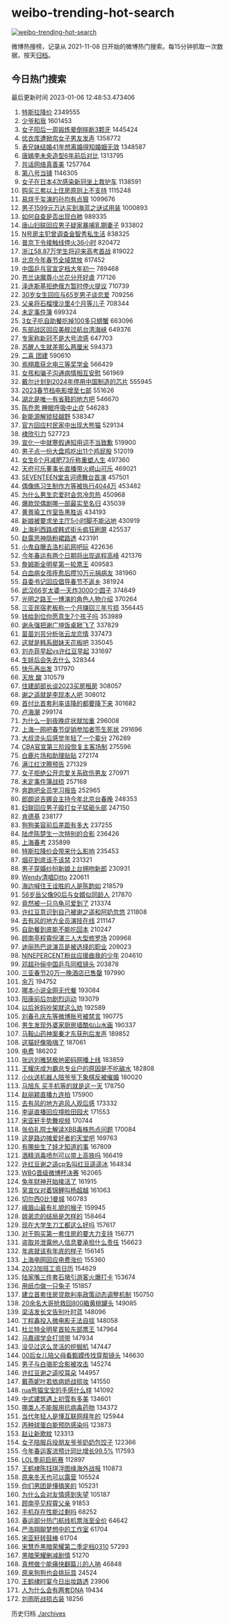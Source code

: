 # weibo-trending-hot-search

[![weibo-trending-hot-search](https://github.com/ameizi/weibo-trending-hot-search/actions/workflows/ci.yml/badge.svg)](https://github.com/ameizi/weibo-trending-hot-search/actions/workflows/ci.yml)

微博热搜榜，记录从 2021-11-08 日开始的微博热门搜索。每15分钟抓取一次数据，按天[归档](./archives)。

## 今日热门搜索

<!-- BEGIN --> 
最后更新时间 2023-01-06 12:48:53.473406 
1. [特斯拉降价](https://s.weibo.com/weibo?q=%23%E7%89%B9%E6%96%AF%E6%8B%89%E9%99%8D%E4%BB%B7%23&t=31&band_rank=1&Refer=top) 2349555
1. [少爷和我](https://s.weibo.com/weibo?q=%23%E5%B0%91%E7%88%B7%E5%92%8C%E6%88%91%23&t=31&band_rank=1&Refer=top) 1601453
1. [女子阳后一周锻炼晕倒摔断3颗牙](https://s.weibo.com/weibo?q=%23%E5%A5%B3%E5%AD%90%E9%98%B3%E5%90%8E%E4%B8%80%E5%91%A8%E9%94%BB%E7%82%BC%E6%99%95%E5%80%92%E6%91%94%E6%96%AD3%E9%A2%97%E7%89%99%23&t=31&band_rank=38&Refer=top) 1445424
1. [优衣库遭掀帘女子男友发声](https://s.weibo.com/weibo?q=%23%E4%BC%98%E8%A1%A3%E5%BA%93%E9%81%AD%E6%8E%80%E5%B8%98%E5%A5%B3%E5%AD%90%E7%94%B7%E5%8F%8B%E5%8F%91%E5%A3%B0%23&t=31&band_rank=5&Refer=top) 1358772
1. [表兄妹结婚41年想离婚得知婚姻无效](https://s.weibo.com/weibo?q=%23%E8%A1%A8%E5%85%84%E5%A6%B9%E7%BB%93%E5%A9%9A41%E5%B9%B4%E6%83%B3%E7%A6%BB%E5%A9%9A%E5%BE%97%E7%9F%A5%E5%A9%9A%E5%A7%BB%E6%97%A0%E6%95%88%23&t=31&band_rank=48&Refer=top) 1348587
1. [唐嫣李未央造型6年前后对比](https://s.weibo.com/weibo?q=%23%E5%94%90%E5%AB%A3%E6%9D%8E%E6%9C%AA%E5%A4%AE%E9%80%A0%E5%9E%8B6%E5%B9%B4%E5%89%8D%E5%90%8E%E5%AF%B9%E6%AF%94%23&t=31&band_rank=21&Refer=top) 1313795
1. [共话网络真善美](https://s.weibo.com/weibo?q=%23%E5%85%B1%E8%AF%9D%E7%BD%91%E7%BB%9C%E7%9C%9F%E5%96%84%E7%BE%8E%23&t=31&band_rank=3&Refer=top) 1257764
1. [第八号当铺](https://s.weibo.com/weibo?q=%E7%AC%AC%E5%85%AB%E5%8F%B7%E5%BD%93%E9%93%BA&t=31&band_rank=2&Refer=top) 1146305
1. [女子在日本4次感染新冠坐上救护车](https://s.weibo.com/weibo?q=%23%E5%A5%B3%E5%AD%90%E5%9C%A8%E6%97%A5%E6%9C%AC4%E6%AC%A1%E6%84%9F%E6%9F%93%E6%96%B0%E5%86%A0%E5%9D%90%E4%B8%8A%E6%95%91%E6%8A%A4%E8%BD%A6%23&t=31&band_rank=4&Refer=top) 1138591
1. [购买三套以上住房原则上不支持](https://s.weibo.com/weibo?q=%23%E8%B4%AD%E4%B9%B0%E4%B8%89%E5%A5%97%E4%BB%A5%E4%B8%8A%E4%BD%8F%E6%88%BF%E5%8E%9F%E5%88%99%E4%B8%8A%E4%B8%8D%E6%94%AF%E6%8C%81%23&t=31&band_rank=13&Refer=top) 1115248
1. [易烊千玺演的孙均有点狠](https://s.weibo.com/weibo?q=%23%E6%98%93%E7%83%8A%E5%8D%83%E7%8E%BA%E6%BC%94%E7%9A%84%E5%AD%99%E5%9D%87%E6%9C%89%E7%82%B9%E7%8B%A0%23&t=31&band_rank=2&Refer=top) 1099676
1. [男子1599元万达买到海蓝之谜试用装](https://s.weibo.com/weibo?q=%23%E7%94%B7%E5%AD%901599%E5%85%83%E4%B8%87%E8%BE%BE%E4%B9%B0%E5%88%B0%E6%B5%B7%E8%93%9D%E4%B9%8B%E8%B0%9C%E8%AF%95%E7%94%A8%E8%A3%85%23&t=31&band_rank=15&Refer=top) 1000893
1. [如何自查是否出现白肺](https://s.weibo.com/weibo?q=%23%E5%A6%82%E4%BD%95%E8%87%AA%E6%9F%A5%E6%98%AF%E5%90%A6%E5%87%BA%E7%8E%B0%E7%99%BD%E8%82%BA%23&t=31&band_rank=48&Refer=top) 989335
1. [唐山妇联回应男子疑家暴哺乳期妻子](https://s.weibo.com/weibo?q=%23%E5%94%90%E5%B1%B1%E5%A6%87%E8%81%94%E5%9B%9E%E5%BA%94%E7%94%B7%E5%AD%90%E7%96%91%E5%AE%B6%E6%9A%B4%E5%93%BA%E4%B9%B3%E6%9C%9F%E5%A6%BB%E5%AD%90%23&t=31&band_rank=30&Refer=top) 933802
1. [N号房主犯曾调查金智秀私生活](https://s.weibo.com/weibo?q=%23N%E5%8F%B7%E6%88%BF%E4%B8%BB%E7%8A%AF%E6%9B%BE%E8%B0%83%E6%9F%A5%E9%87%91%E6%99%BA%E7%A7%80%E7%A7%81%E7%94%9F%E6%B4%BB%23&t=31&band_rank=12&Refer=top) 838325
1. [普京下令接触线停火36小时](https://s.weibo.com/weibo?q=%23%E6%99%AE%E4%BA%AC%E4%B8%8B%E4%BB%A4%E6%8E%A5%E8%A7%A6%E7%BA%BF%E5%81%9C%E7%81%AB36%E5%B0%8F%E6%97%B6%23&t=31&band_rank=4&Refer=top) 820472
1. [浙江58.87万学生将迎来高考首战](https://s.weibo.com/weibo?q=%23%E6%B5%99%E6%B1%9F58.87%E4%B8%87%E5%AD%A6%E7%94%9F%E5%B0%86%E8%BF%8E%E6%9D%A5%E9%AB%98%E8%80%83%E9%A6%96%E6%88%98%23&t=31&band_rank=50&Refer=top) 819022
1. [北京今年春节全域禁放](https://s.weibo.com/weibo?q=%23%E5%8C%97%E4%BA%AC%E4%BB%8A%E5%B9%B4%E6%98%A5%E8%8A%82%E5%85%A8%E5%9F%9F%E7%A6%81%E6%94%BE%23&t=31&band_rank=16&Refer=top) 817452
1. [中国乒乓官宣定档大年初一](https://s.weibo.com/weibo?q=%23%E4%B8%AD%E5%9B%BD%E4%B9%92%E4%B9%93%E5%AE%98%E5%AE%A3%E5%AE%9A%E6%A1%A3%E5%A4%A7%E5%B9%B4%E5%88%9D%E4%B8%80%23&t=31&band_rank=2&Refer=top) 789468
1. [苍兰诀魔尊小兰花分开好虐](https://s.weibo.com/weibo?q=%23%E8%8B%8D%E5%85%B0%E8%AF%80%E9%AD%94%E5%B0%8A%E5%B0%8F%E5%85%B0%E8%8A%B1%E5%88%86%E5%BC%80%E5%A5%BD%E8%99%90%23&t=31&band_rank=8&Refer=top) 717126
1. [泽连斯基拒绝俄方暂时停火提议](https://s.weibo.com/weibo?q=%23%E6%B3%BD%E8%BF%9E%E6%96%AF%E5%9F%BA%E6%8B%92%E7%BB%9D%E4%BF%84%E6%96%B9%E6%9A%82%E6%97%B6%E5%81%9C%E7%81%AB%E6%8F%90%E8%AE%AE%23&t=31&band_rank=31&Refer=top) 710739
1. [30岁女生回应与65岁男子谈恋爱](https://s.weibo.com/weibo?q=%2330%E5%B2%81%E5%A5%B3%E7%94%9F%E5%9B%9E%E5%BA%94%E4%B8%8E65%E5%B2%81%E7%94%B7%E5%AD%90%E8%B0%88%E6%81%8B%E7%88%B1%23&t=31&band_rank=6&Refer=top) 709256
1. [父亲将石榴埋沙里4个月等儿子](https://s.weibo.com/weibo?q=%23%E7%88%B6%E4%BA%B2%E5%B0%86%E7%9F%B3%E6%A6%B4%E5%9F%8B%E6%B2%99%E9%87%8C4%E4%B8%AA%E6%9C%88%E7%AD%89%E5%84%BF%E5%AD%90%23&t=31&band_rank=12&Refer=top) 708344
1. [未定事件簿](https://s.weibo.com/weibo?q=%23%E6%9C%AA%E5%AE%9A%E4%BA%8B%E4%BB%B6%E7%B0%BF%23&t=31&band_rank=28&Refer=top) 699324
1. [3女子吃自助餐吃掉100多只螃蟹](https://s.weibo.com/weibo?q=%233%E5%A5%B3%E5%AD%90%E5%90%83%E8%87%AA%E5%8A%A9%E9%A4%90%E5%90%83%E6%8E%89100%E5%A4%9A%E5%8F%AA%E8%9E%83%E8%9F%B9%23&t=31&band_rank=7&Refer=top) 663096
1. [东部战区回应美舰过航台湾海峡](https://s.weibo.com/weibo?q=%23%E4%B8%9C%E9%83%A8%E6%88%98%E5%8C%BA%E5%9B%9E%E5%BA%94%E7%BE%8E%E8%88%B0%E8%BF%87%E8%88%AA%E5%8F%B0%E6%B9%BE%E6%B5%B7%E5%B3%A1%23&t=31&band_rank=13&Refer=top) 649376
1. [专家称新冠不是大号流感](https://s.weibo.com/weibo?q=%23%E4%B8%93%E5%AE%B6%E7%A7%B0%E6%96%B0%E5%86%A0%E4%B8%8D%E6%98%AF%E5%A4%A7%E5%8F%B7%E6%B5%81%E6%84%9F%23&t=31&band_rank=6&Refer=top) 647703
1. [苏醒人生就差那么两厘米](https://s.weibo.com/weibo?q=%23%E8%8B%8F%E9%86%92%E4%BA%BA%E7%94%9F%E5%B0%B1%E5%B7%AE%E9%82%A3%E4%B9%88%E4%B8%A4%E5%8E%98%E7%B1%B3%23&t=31&band_rank=26&Refer=top) 594373
1. [二喜 团建](https://s.weibo.com/weibo?q=%E4%BA%8C%E5%96%9C%20%E5%9B%A2%E5%BB%BA&t=31&band_rank=20&Refer=top) 590610
1. [焉栩嘉获北电三等奖学金](https://s.weibo.com/weibo?q=%23%E7%84%89%E6%A0%A9%E5%98%89%E8%8E%B7%E5%8C%97%E7%94%B5%E4%B8%89%E7%AD%89%E5%A5%96%E5%AD%A6%E9%87%91%23&t=31&band_rank=11&Refer=top) 566429
1. [女孩和骗子沟通病情相互安慰](https://s.weibo.com/weibo?q=%23%E5%A5%B3%E5%AD%A9%E5%92%8C%E9%AA%97%E5%AD%90%E6%B2%9F%E9%80%9A%E7%97%85%E6%83%85%E7%9B%B8%E4%BA%92%E5%AE%89%E6%85%B0%23&t=31&band_rank=7&Refer=top) 561969
1. [戴尔计划到2024年停用中国制造的芯片](https://s.weibo.com/weibo?q=%23%E6%88%B4%E5%B0%94%E8%AE%A1%E5%88%92%E5%88%B02024%E5%B9%B4%E5%81%9C%E7%94%A8%E4%B8%AD%E5%9B%BD%E5%88%B6%E9%80%A0%E7%9A%84%E8%8A%AF%E7%89%87%23&t=31&band_rank=34&Refer=top) 555945
1. [2023春节档电影增至七部](https://s.weibo.com/weibo?q=%232023%E6%98%A5%E8%8A%82%E6%A1%A3%E7%94%B5%E5%BD%B1%E5%A2%9E%E8%87%B3%E4%B8%83%E9%83%A8%23&t=31&band_rank=21&Refer=top) 551626
1. [湖北是唯一有省鞋的地方吧](https://s.weibo.com/weibo?q=%23%E6%B9%96%E5%8C%97%E6%98%AF%E5%94%AF%E4%B8%80%E6%9C%89%E7%9C%81%E9%9E%8B%E7%9A%84%E5%9C%B0%E6%96%B9%E5%90%A7%23&t=31&band_rank=9&Refer=top) 546670
1. [陈乔恩 睡眠呼吸中止症](https://s.weibo.com/weibo?q=%E9%99%88%E4%B9%94%E6%81%A9%20%E7%9D%A1%E7%9C%A0%E5%91%BC%E5%90%B8%E4%B8%AD%E6%AD%A2%E7%97%87&t=31&band_rank=12&Refer=top) 546283
1. [新能源解锁轻越野](https://s.weibo.com/weibo?q=%23%E6%96%B0%E8%83%BD%E6%BA%90%E8%A7%A3%E9%94%81%E8%BD%BB%E8%B6%8A%E9%87%8E%23&t=31&band_rank=15&Refer=top) 538347
1. [官方回应村民家中出现大熊猫](https://s.weibo.com/weibo?q=%23%E5%AE%98%E6%96%B9%E5%9B%9E%E5%BA%94%E6%9D%91%E6%B0%91%E5%AE%B6%E4%B8%AD%E5%87%BA%E7%8E%B0%E5%A4%A7%E7%86%8A%E7%8C%AB%23&t=31&band_rank=28&Refer=top) 529134
1. [棣欣引力](https://s.weibo.com/weibo?q=%E6%A3%A3%E6%AC%A3%E5%BC%95%E5%8A%9B&t=31&band_rank=11&Refer=top) 527723
1. [宣化一中就寒假通知用词不当致歉](https://s.weibo.com/weibo?q=%23%E5%AE%A3%E5%8C%96%E4%B8%80%E4%B8%AD%E5%B0%B1%E5%AF%92%E5%81%87%E9%80%9A%E7%9F%A5%E7%94%A8%E8%AF%8D%E4%B8%8D%E5%BD%93%E8%87%B4%E6%AD%89%23&t=31&band_rank=47&Refer=top) 519900
1. [男子点一份大盘鸡吃出11个鸡屁股](https://s.weibo.com/weibo?q=%23%E7%94%B7%E5%AD%90%E7%82%B9%E4%B8%80%E4%BB%BD%E5%A4%A7%E7%9B%98%E9%B8%A1%E5%90%83%E5%87%BA11%E4%B8%AA%E9%B8%A1%E5%B1%81%E8%82%A1%23&t=31&band_rank=50&Refer=top) 512019
1. [女生6个月减肥73斤称重塑人生](https://s.weibo.com/weibo?q=%23%E5%A5%B3%E7%94%9F6%E4%B8%AA%E6%9C%88%E5%87%8F%E8%82%A573%E6%96%A4%E7%A7%B0%E9%87%8D%E5%A1%91%E4%BA%BA%E7%94%9F%23&t=31&band_rank=26&Refer=top) 497360
1. [天府可乐董事长直播带火崂山可乐](https://s.weibo.com/weibo?q=%23%E5%A4%A9%E5%BA%9C%E5%8F%AF%E4%B9%90%E8%91%A3%E4%BA%8B%E9%95%BF%E7%9B%B4%E6%92%AD%E5%B8%A6%E7%81%AB%E5%B4%82%E5%B1%B1%E5%8F%AF%E4%B9%90%23&t=31&band_rank=46&Refer=top) 469021
1. [SEVENTEEN堂吉诃德舞台首演](https://s.weibo.com/weibo?q=%23SEVENTEEN%E5%A0%82%E5%90%89%E8%AF%83%E5%BE%B7%E8%88%9E%E5%8F%B0%E9%A6%96%E6%BC%94%23&t=31&band_rank=15&Refer=top) 457501
1. [偶像练习生制作方等被执行4044万](https://s.weibo.com/weibo?q=%23%E5%81%B6%E5%83%8F%E7%BB%83%E4%B9%A0%E7%94%9F%E5%88%B6%E4%BD%9C%E6%96%B9%E7%AD%89%E8%A2%AB%E6%89%A7%E8%A1%8C4044%E4%B8%87%23&t=31&band_rank=8&Refer=top) 453482
1. [为什么男生恋爱时会忽冷忽热](https://s.weibo.com/weibo?q=%23%E4%B8%BA%E4%BB%80%E4%B9%88%E7%94%B7%E7%94%9F%E6%81%8B%E7%88%B1%E6%97%B6%E4%BC%9A%E5%BF%BD%E5%86%B7%E5%BF%BD%E7%83%AD%23&t=31&band_rank=9&Refer=top) 450968
1. [爆款现偶剧哪一部最实至名归](https://s.weibo.com/weibo?q=%23%E7%88%86%E6%AC%BE%E7%8E%B0%E5%81%B6%E5%89%A7%E5%93%AA%E4%B8%80%E9%83%A8%E6%9C%80%E5%AE%9E%E8%87%B3%E5%90%8D%E5%BD%92%23&t=31&band_rank=21&Refer=top) 435039
1. [黄景瑜工作室告黑胜诉](https://s.weibo.com/weibo?q=%23%E9%BB%84%E6%99%AF%E7%91%9C%E5%B7%A5%E4%BD%9C%E5%AE%A4%E5%91%8A%E9%BB%91%E8%83%9C%E8%AF%89%23&t=31&band_rank=10&Refer=top) 434193
1. [新娘被要求坐主厅5小时脚不能沾地](https://s.weibo.com/weibo?q=%23%E6%96%B0%E5%A8%98%E8%A2%AB%E8%A6%81%E6%B1%82%E5%9D%90%E4%B8%BB%E5%8E%855%E5%B0%8F%E6%97%B6%E8%84%9A%E4%B8%8D%E8%83%BD%E6%B2%BE%E5%9C%B0%23&t=31&band_rank=13&Refer=top) 430919
1. [上海利西路成韩式街头疯狂刷屏](https://s.weibo.com/weibo?q=%23%E4%B8%8A%E6%B5%B7%E5%88%A9%E8%A5%BF%E8%B7%AF%E6%88%90%E9%9F%A9%E5%BC%8F%E8%A1%97%E5%A4%B4%E7%96%AF%E7%8B%82%E5%88%B7%E5%B1%8F%23&t=31&band_rank=16&Refer=top) 425537
1. [赵露思神隐粉裙路透](https://s.weibo.com/weibo?q=%23%E8%B5%B5%E9%9C%B2%E6%80%9D%E7%A5%9E%E9%9A%90%E7%B2%89%E8%A3%99%E8%B7%AF%E9%80%8F%23&t=31&band_rank=15&Refer=top) 423191
1. [小鬼自曝去洛杉矶网吧玩](https://s.weibo.com/weibo?q=%E5%B0%8F%E9%AC%BC%E8%87%AA%E6%9B%9D%E5%8E%BB%E6%B4%9B%E6%9D%89%E7%9F%B6%E7%BD%91%E5%90%A7%E7%8E%A9&t=31&band_rank=41&Refer=top) 422636
1. [今年春运有两个日期将出现返程高峰](https://s.weibo.com/weibo?q=%23%E4%BB%8A%E5%B9%B4%E6%98%A5%E8%BF%90%E6%9C%89%E4%B8%A4%E4%B8%AA%E6%97%A5%E6%9C%9F%E5%B0%86%E5%87%BA%E7%8E%B0%E8%BF%94%E7%A8%8B%E9%AB%98%E5%B3%B0%23&t=31&band_rank=47&Refer=top) 421376
1. [詹姆斯全明星第一轮票王](https://s.weibo.com/weibo?q=%23%E8%A9%B9%E5%A7%86%E6%96%AF%E5%85%A8%E6%98%8E%E6%98%9F%E7%AC%AC%E4%B8%80%E8%BD%AE%E7%A5%A8%E7%8E%8B%23&t=31&band_rank=16&Refer=top) 409583
1. [白血病女孩痊愈后攒10万元捐病友](https://s.weibo.com/weibo?q=%23%E7%99%BD%E8%A1%80%E7%97%85%E5%A5%B3%E5%AD%A9%E7%97%8A%E6%84%88%E5%90%8E%E6%94%9210%E4%B8%87%E5%85%83%E6%8D%90%E7%97%85%E5%8F%8B%23&t=31&band_rank=45&Refer=top) 381960
1. [县委书记回应倡导春节不返乡](https://s.weibo.com/weibo?q=%23%E5%8E%BF%E5%A7%94%E4%B9%A6%E8%AE%B0%E5%9B%9E%E5%BA%94%E5%80%A1%E5%AF%BC%E6%98%A5%E8%8A%82%E4%B8%8D%E8%BF%94%E4%B9%A1%23&t=31&band_rank=19&Refer=top) 381924
1. [武汉66岁太婆一天炸3000个圆子](https://s.weibo.com/weibo?q=%23%E6%AD%A6%E6%B1%8966%E5%B2%81%E5%A4%AA%E5%A9%86%E4%B8%80%E5%A4%A9%E7%82%B83000%E4%B8%AA%E5%9C%86%E5%AD%90%23&t=31&band_rank=37&Refer=top) 374649
1. [光明之路王一博演的角色人物介绍](https://s.weibo.com/weibo?q=%23%E5%85%89%E6%98%8E%E4%B9%8B%E8%B7%AF%E7%8E%8B%E4%B8%80%E5%8D%9A%E6%BC%94%E7%9A%84%E8%A7%92%E8%89%B2%E4%BA%BA%E7%89%A9%E4%BB%8B%E7%BB%8D%23&t=31&band_rank=16&Refer=top) 370264
1. [三亚民宿老板称一个月赚回三年亏损](https://s.weibo.com/weibo?q=%23%E4%B8%89%E4%BA%9A%E6%B0%91%E5%AE%BF%E8%80%81%E6%9D%BF%E7%A7%B0%E4%B8%80%E4%B8%AA%E6%9C%88%E8%B5%9A%E5%9B%9E%E4%B8%89%E5%B9%B4%E4%BA%8F%E6%8D%9F%23&t=31&band_rank=10&Refer=top) 356445
1. [钱给到位你愿意生7个孩子吗](https://s.weibo.com/weibo?q=%23%E9%92%B1%E7%BB%99%E5%88%B0%E4%BD%8D%E4%BD%A0%E6%84%BF%E6%84%8F%E7%94%9F7%E4%B8%AA%E5%AD%A9%E5%AD%90%E5%90%97%23&t=31&band_rank=11&Refer=top) 353989
1. [谢永强把谢广坤饭桌掀飞了](https://s.weibo.com/weibo?q=%23%E8%B0%A2%E6%B0%B8%E5%BC%BA%E6%8A%8A%E8%B0%A2%E5%B9%BF%E5%9D%A4%E9%A5%AD%E6%A1%8C%E6%8E%80%E9%A3%9E%E4%BA%86%23&t=31&band_rank=24&Refer=top) 337829
1. [苗苗刘芸分析张云龙恋情](https://s.weibo.com/weibo?q=%23%E8%8B%97%E8%8B%97%E5%88%98%E8%8A%B8%E5%88%86%E6%9E%90%E5%BC%A0%E4%BA%91%E9%BE%99%E6%81%8B%E6%83%85%23&t=31&band_rank=12&Refer=top) 337473
1. [这就是韩系甜妹天花板吧](https://s.weibo.com/weibo?q=%23%E8%BF%99%E5%B0%B1%E6%98%AF%E9%9F%A9%E7%B3%BB%E7%94%9C%E5%A6%B9%E5%A4%A9%E8%8A%B1%E6%9D%BF%E5%90%A7%23&t=31&band_rank=23&Refer=top) 335045
1. [刘亦菲早起vs许红豆早起](https://s.weibo.com/weibo?q=%23%E5%88%98%E4%BA%A6%E8%8F%B2%E6%97%A9%E8%B5%B7vs%E8%AE%B8%E7%BA%A2%E8%B1%86%E6%97%A9%E8%B5%B7%23&t=31&band_rank=23&Refer=top) 331697
1. [生娃后会失去什么](https://s.weibo.com/weibo?q=%23%E7%94%9F%E5%A8%83%E5%90%8E%E4%BC%9A%E5%A4%B1%E5%8E%BB%E4%BB%80%E4%B9%88%23&t=31&band_rank=39&Refer=top) 328344
1. [快乐再出发](https://s.weibo.com/weibo?q=%E5%BF%AB%E4%B9%90%E5%86%8D%E5%87%BA%E5%8F%91&t=31&band_rank=14&Refer=top) 317970
1. [天放 酸](https://s.weibo.com/weibo?q=%E5%A4%A9%E6%94%BE%20%E9%85%B8&t=31&band_rank=15&Refer=top) 310579
1. [住建部部长谈2023买房租房](https://s.weibo.com/weibo?q=%23%E4%BD%8F%E5%BB%BA%E9%83%A8%E9%83%A8%E9%95%BF%E8%B0%882023%E4%B9%B0%E6%88%BF%E7%A7%9F%E6%88%BF%23&t=31&band_rank=16&Refer=top) 308057
1. [谢之遥就是李现本人吧](https://s.weibo.com/weibo?q=%23%E8%B0%A2%E4%B9%8B%E9%81%A5%E5%B0%B1%E6%98%AF%E6%9D%8E%E7%8E%B0%E6%9C%AC%E4%BA%BA%E5%90%A7%23&t=31&band_rank=23&Refer=top) 308012
1. [首付比首套利率该降的都要降下来](https://s.weibo.com/weibo?q=%23%E9%A6%96%E4%BB%98%E6%AF%94%E9%A6%96%E5%A5%97%E5%88%A9%E7%8E%87%E8%AF%A5%E9%99%8D%E7%9A%84%E9%83%BD%E8%A6%81%E9%99%8D%E4%B8%8B%E6%9D%A5%23&t=31&band_rank=50&Refer=top) 301682
1. [卢海潮](https://s.weibo.com/weibo?q=%E5%8D%A2%E6%B5%B7%E6%BD%AE&t=31&band_rank=32&Refer=top) 299174
1. [为什么一到夜晚症状就加重](https://s.weibo.com/weibo?q=%23%E4%B8%BA%E4%BB%80%E4%B9%88%E4%B8%80%E5%88%B0%E5%A4%9C%E6%99%9A%E7%97%87%E7%8A%B6%E5%B0%B1%E5%8A%A0%E9%87%8D%23&t=31&band_rank=47&Refer=top) 296008
1. [上海一网吧春节促销参加者签生死状](https://s.weibo.com/weibo?q=%23%E4%B8%8A%E6%B5%B7%E4%B8%80%E7%BD%91%E5%90%A7%E6%98%A5%E8%8A%82%E4%BF%83%E9%94%80%E5%8F%82%E5%8A%A0%E8%80%85%E7%AD%BE%E7%94%9F%E6%AD%BB%E7%8A%B6%23&t=31&band_rank=31&Refer=top) 291696
1. [大叔烫头后感觉年轻了一个辈分](https://s.weibo.com/weibo?q=%23%E5%A4%A7%E5%8F%94%E7%83%AB%E5%A4%B4%E5%90%8E%E6%84%9F%E8%A7%89%E5%B9%B4%E8%BD%BB%E4%BA%86%E4%B8%80%E4%B8%AA%E8%BE%88%E5%88%86%23&t=31&band_rank=44&Refer=top) 276289
1. [CBA官宣第三阶段恢复主客场制](https://s.weibo.com/weibo?q=%23CBA%E5%AE%98%E5%AE%A3%E7%AC%AC%E4%B8%89%E9%98%B6%E6%AE%B5%E6%81%A2%E5%A4%8D%E4%B8%BB%E5%AE%A2%E5%9C%BA%E5%88%B6%23&t=31&band_rank=19&Refer=top) 275596
1. [白鹿片场和助理贴贴](https://s.weibo.com/weibo?q=%23%E7%99%BD%E9%B9%BF%E7%89%87%E5%9C%BA%E5%92%8C%E5%8A%A9%E7%90%86%E8%B4%B4%E8%B4%B4%23&t=31&band_rank=12&Refer=top) 272174
1. [满江红沈腾预告](https://s.weibo.com/weibo?q=%23%E6%BB%A1%E6%B1%9F%E7%BA%A2%E6%B2%88%E8%85%BE%E9%A2%84%E5%91%8A%23&t=31&band_rank=25&Refer=top) 271329
1. [女子拒绝公开恋爱关系砍伤男友](https://s.weibo.com/weibo?q=%23%E5%A5%B3%E5%AD%90%E6%8B%92%E7%BB%9D%E5%85%AC%E5%BC%80%E6%81%8B%E7%88%B1%E5%85%B3%E7%B3%BB%E7%A0%8D%E4%BC%A4%E7%94%B7%E5%8F%8B%23&t=31&band_rank=17&Refer=top) 270971
1. [未定事件簿战损](https://s.weibo.com/weibo?q=%23%E6%9C%AA%E5%AE%9A%E4%BA%8B%E4%BB%B6%E7%B0%BF%E6%88%98%E6%8D%9F%23&t=31&band_rank=40&Refer=top) 257168
1. [奔跑吧全员学习报告](https://s.weibo.com/weibo?q=%23%E5%A5%94%E8%B7%91%E5%90%A7%E5%85%A8%E5%91%98%E5%AD%A6%E4%B9%A0%E6%8A%A5%E5%91%8A%23&t=31&band_rank=31&Refer=top) 252965
1. [郎朗说吉娜会主持今年北京台春晚](https://s.weibo.com/weibo?q=%23%E9%83%8E%E6%9C%97%E8%AF%B4%E5%90%89%E5%A8%9C%E4%BC%9A%E4%B8%BB%E6%8C%81%E4%BB%8A%E5%B9%B4%E5%8C%97%E4%BA%AC%E5%8F%B0%E6%98%A5%E6%99%9A%23&t=31&band_rank=22&Refer=top) 248353
1. [妇联回应男子殴打女子猛砸头部](https://s.weibo.com/weibo?q=%23%E5%A6%87%E8%81%94%E5%9B%9E%E5%BA%94%E7%94%B7%E5%AD%90%E6%AE%B4%E6%89%93%E5%A5%B3%E5%AD%90%E7%8C%9B%E7%A0%B8%E5%A4%B4%E9%83%A8%23&t=31&band_rank=49&Refer=top) 247150
1. [肯德基](https://s.weibo.com/weibo?q=%E8%82%AF%E5%BE%B7%E5%9F%BA&t=31&band_rank=18&Refer=top) 238177
1. [狗狗美容前后差距有多大](https://s.weibo.com/weibo?q=%23%E7%8B%97%E7%8B%97%E7%BE%8E%E5%AE%B9%E5%89%8D%E5%90%8E%E5%B7%AE%E8%B7%9D%E6%9C%89%E5%A4%9A%E5%A4%A7%23&t=31&band_rank=48&Refer=top) 237255
1. [陆虎陈楚生一次特别的合影](https://s.weibo.com/weibo?q=%23%E9%99%86%E8%99%8E%E9%99%88%E6%A5%9A%E7%94%9F%E4%B8%80%E6%AC%A1%E7%89%B9%E5%88%AB%E7%9A%84%E5%90%88%E5%BD%B1%23&t=31&band_rank=23&Refer=top) 236426
1. [上海春考](https://s.weibo.com/weibo?q=%E4%B8%8A%E6%B5%B7%E6%98%A5%E8%80%83&t=31&band_rank=37&Refer=top) 235899
1. [特斯拉降价会带来什么影响](https://s.weibo.com/weibo?q=%23%E7%89%B9%E6%96%AF%E6%8B%89%E9%99%8D%E4%BB%B7%E4%BC%9A%E5%B8%A6%E6%9D%A5%E4%BB%80%E4%B9%88%E5%BD%B1%E5%93%8D%23&t=31&band_rank=40&Refer=top) 235453
1. [烟花到底该不该禁](https://s.weibo.com/weibo?q=%23%E7%83%9F%E8%8A%B1%E5%88%B0%E5%BA%95%E8%AF%A5%E4%B8%8D%E8%AF%A5%E7%A6%81%23&t=31&band_rank=42&Refer=top) 231321
1. [男子穿婚纱扮新娘上台拥吻新郎](https://s.weibo.com/weibo?q=%23%E7%94%B7%E5%AD%90%E7%A9%BF%E5%A9%9A%E7%BA%B1%E6%89%AE%E6%96%B0%E5%A8%98%E4%B8%8A%E5%8F%B0%E6%8B%A5%E5%90%BB%E6%96%B0%E9%83%8E%23&t=31&band_rank=49&Refer=top) 230931
1. [Wendy清唱Ditto](https://s.weibo.com/weibo?q=%23Wendy%E6%B8%85%E5%94%B1Ditto%23&t=31&band_rank=32&Refer=top) 220611
1. [海边喊住王诠胜的人是陈韵如](https://s.weibo.com/weibo?q=%23%E6%B5%B7%E8%BE%B9%E5%96%8A%E4%BD%8F%E7%8E%8B%E8%AF%A0%E8%83%9C%E7%9A%84%E4%BA%BA%E6%98%AF%E9%99%88%E9%9F%B5%E5%A6%82%23&t=31&band_rank=34&Refer=top) 218579
1. [56岁岳父像90后与女婿似同龄人](https://s.weibo.com/weibo?q=%2356%E5%B2%81%E5%B2%B3%E7%88%B6%E5%83%8F90%E5%90%8E%E4%B8%8E%E5%A5%B3%E5%A9%BF%E4%BC%BC%E5%90%8C%E9%BE%84%E4%BA%BA%23&t=31&band_rank=20&Refer=top) 217870
1. [竟然被一只乌龟可爱到了](https://s.weibo.com/weibo?q=%23%E7%AB%9F%E7%84%B6%E8%A2%AB%E4%B8%80%E5%8F%AA%E4%B9%8C%E9%BE%9F%E5%8F%AF%E7%88%B1%E5%88%B0%E4%BA%86%23&t=31&band_rank=24&Refer=top) 213374
1. [许红豆意识到自己被谢之遥和阿奶忽悠](https://s.weibo.com/weibo?q=%23%E8%AE%B8%E7%BA%A2%E8%B1%86%E6%84%8F%E8%AF%86%E5%88%B0%E8%87%AA%E5%B7%B1%E8%A2%AB%E8%B0%A2%E4%B9%8B%E9%81%A5%E5%92%8C%E9%98%BF%E5%A5%B6%E5%BF%BD%E6%82%A0%23&t=31&band_rank=36&Refer=top) 211808
1. [去有风的地方全员演技在线](https://s.weibo.com/weibo?q=%23%E5%8E%BB%E6%9C%89%E9%A3%8E%E7%9A%84%E5%9C%B0%E6%96%B9%E5%85%A8%E5%91%98%E6%BC%94%E6%8A%80%E5%9C%A8%E7%BA%BF%23&t=31&band_rank=21&Refer=top) 211147
1. [自助餐到底能不能吃回本](https://s.weibo.com/weibo?q=%23%E8%87%AA%E5%8A%A9%E9%A4%90%E5%88%B0%E5%BA%95%E8%83%BD%E4%B8%8D%E8%83%BD%E5%90%83%E5%9B%9E%E6%9C%AC%23&t=31&band_rank=20&Refer=top) 210247
1. [顾南亭程霄倪湛三人大型修罗场](https://s.weibo.com/weibo?q=%23%E9%A1%BE%E5%8D%97%E4%BA%AD%E7%A8%8B%E9%9C%84%E5%80%AA%E6%B9%9B%E4%B8%89%E4%BA%BA%E5%A4%A7%E5%9E%8B%E4%BF%AE%E7%BD%97%E5%9C%BA%23&t=31&band_rank=32&Refer=top) 209968
1. [迪丽热巴说演员是被选择的职业](https://s.weibo.com/weibo?q=%23%E8%BF%AA%E4%B8%BD%E7%83%AD%E5%B7%B4%E8%AF%B4%E6%BC%94%E5%91%98%E6%98%AF%E8%A2%AB%E9%80%89%E6%8B%A9%E7%9A%84%E8%81%8C%E4%B8%9A%23&t=31&band_rank=22&Refer=top) 209023
1. [NINEPERCENT粉丝应援曲我的少年](https://s.weibo.com/weibo?q=%23NINEPERCENT%E7%B2%89%E4%B8%9D%E5%BA%94%E6%8F%B4%E6%9B%B2%E6%88%91%E7%9A%84%E5%B0%91%E5%B9%B4%23&t=31&band_rank=23&Refer=top) 204610
1. [邓超孙俪中国乒乓同框镜头](https://s.weibo.com/weibo?q=%23%E9%82%93%E8%B6%85%E5%AD%99%E4%BF%AA%E4%B8%AD%E5%9B%BD%E4%B9%92%E4%B9%93%E5%90%8C%E6%A1%86%E9%95%9C%E5%A4%B4%23&t=31&band_rank=43&Refer=top) 203878
1. [三亚春节20万一晚酒店已售罄](https://s.weibo.com/weibo?q=%23%E4%B8%89%E4%BA%9A%E6%98%A5%E8%8A%8220%E4%B8%87%E4%B8%80%E6%99%9A%E9%85%92%E5%BA%97%E5%B7%B2%E5%94%AE%E7%BD%84%23&t=31&band_rank=25&Refer=top) 197990
1. [余万](https://s.weibo.com/weibo?q=%E4%BD%99%E4%B8%87&t=31&band_rank=26&Refer=top) 194752
1. [哪本小说全网无代餐](https://s.weibo.com/weibo?q=%23%E5%93%AA%E6%9C%AC%E5%B0%8F%E8%AF%B4%E5%85%A8%E7%BD%91%E6%97%A0%E4%BB%A3%E9%A4%90%23&t=31&band_rank=27&Refer=top) 193084
1. [阳康前后勿剧烈运动](https://s.weibo.com/weibo?q=%23%E9%98%B3%E5%BA%B7%E5%89%8D%E5%90%8E%E5%8B%BF%E5%89%A7%E7%83%88%E8%BF%90%E5%8A%A8%23&t=31&band_rank=39&Refer=top) 193079
1. [以后爸妈吵架就这么劝](https://s.weibo.com/weibo?q=%23%E4%BB%A5%E5%90%8E%E7%88%B8%E5%A6%88%E5%90%B5%E6%9E%B6%E5%B0%B1%E8%BF%99%E4%B9%88%E5%8A%9D%23&t=31&band_rank=28&Refer=top) 192589
1. [刘春孔庆东等微博账号被禁言](https://s.weibo.com/weibo?q=%23%E5%88%98%E6%98%A5%E5%AD%94%E5%BA%86%E4%B8%9C%E7%AD%89%E5%BE%AE%E5%8D%9A%E8%B4%A6%E5%8F%B7%E8%A2%AB%E7%A6%81%E8%A8%80%23&t=31&band_rank=28&Refer=top) 190775
1. [男生发现外婆家厨房墙酷似山水画](https://s.weibo.com/weibo?q=%23%E7%94%B7%E7%94%9F%E5%8F%91%E7%8E%B0%E5%A4%96%E5%A9%86%E5%AE%B6%E5%8E%A8%E6%88%BF%E5%A2%99%E9%85%B7%E4%BC%BC%E5%B1%B1%E6%B0%B4%E7%94%BB%23&t=31&band_rank=45&Refer=top) 190337
1. [马鞍山药神案秦才东获刑后发声](https://s.weibo.com/weibo?q=%23%E9%A9%AC%E9%9E%8D%E5%B1%B1%E8%8D%AF%E7%A5%9E%E6%A1%88%E7%A7%A6%E6%89%8D%E4%B8%9C%E8%8E%B7%E5%88%91%E5%90%8E%E5%8F%91%E5%A3%B0%23&t=31&band_rank=48&Refer=top) 189852
1. [这猫好像吸嗨了](https://s.weibo.com/weibo?q=%23%E8%BF%99%E7%8C%AB%E5%A5%BD%E5%83%8F%E5%90%B8%E5%97%A8%E4%BA%86%23&t=31&band_rank=29&Refer=top) 187061
1. [电费](https://s.weibo.com/weibo?q=%23%E7%94%B5%E8%B4%B9%23&t=31&band_rank=30&Refer=top) 186202
1. [张远刘雅瑟极地密码网播上线](https://s.weibo.com/weibo?q=%23%E5%BC%A0%E8%BF%9C%E5%88%98%E9%9B%85%E7%91%9F%E6%9E%81%E5%9C%B0%E5%AF%86%E7%A0%81%E7%BD%91%E6%92%AD%E4%B8%8A%E7%BA%BF%23&t=31&band_rank=42&Refer=top) 183859
1. [王耀庆成为霸总专业户的原因是不吃碳水](https://s.weibo.com/weibo?q=%23%E7%8E%8B%E8%80%80%E5%BA%86%E6%88%90%E4%B8%BA%E9%9C%B8%E6%80%BB%E4%B8%93%E4%B8%9A%E6%88%B7%E7%9A%84%E5%8E%9F%E5%9B%A0%E6%98%AF%E4%B8%8D%E5%90%83%E7%A2%B3%E6%B0%B4%23&t=31&band_rank=31&Refer=top) 182808
1. [小伙送机器人陪爷爷下象棋反被催婚](https://s.weibo.com/weibo?q=%23%E5%B0%8F%E4%BC%99%E9%80%81%E6%9C%BA%E5%99%A8%E4%BA%BA%E9%99%AA%E7%88%B7%E7%88%B7%E4%B8%8B%E8%B1%A1%E6%A3%8B%E5%8F%8D%E8%A2%AB%E5%82%AC%E5%A9%9A%23&t=31&band_rank=38&Refer=top) 180020
1. [马旭东 买手机等的就是这一天](https://s.weibo.com/weibo?q=%E9%A9%AC%E6%97%AD%E4%B8%9C%20%E4%B9%B0%E6%89%8B%E6%9C%BA%E7%AD%89%E7%9A%84%E5%B0%B1%E6%98%AF%E8%BF%99%E4%B8%80%E5%A4%A9&t=31&band_rank=32&Refer=top) 178750
1. [赵丽颖直播九连拍](https://s.weibo.com/weibo?q=%23%E8%B5%B5%E4%B8%BD%E9%A2%96%E7%9B%B4%E6%92%AD%E4%B9%9D%E8%BF%9E%E6%8B%8D%23&t=31&band_rank=33&Refer=top) 175900
1. [去有风的地方追风人观后感](https://s.weibo.com/weibo?q=%23%E5%8E%BB%E6%9C%89%E9%A3%8E%E7%9A%84%E5%9C%B0%E6%96%B9%E8%BF%BD%E9%A3%8E%E4%BA%BA%E8%A7%82%E5%90%8E%E6%84%9F%23&t=31&band_rank=32&Refer=top) 173332
1. [李诞直播回应撞脸田园犬](https://s.weibo.com/weibo?q=%23%E6%9D%8E%E8%AF%9E%E7%9B%B4%E6%92%AD%E5%9B%9E%E5%BA%94%E6%92%9E%E8%84%B8%E7%94%B0%E5%9B%AD%E7%8A%AC%23&t=31&band_rank=34&Refer=top) 171553
1. [宋亚轩手势舞视频](https://s.weibo.com/weibo?q=%23%E5%AE%8B%E4%BA%9A%E8%BD%A9%E6%89%8B%E5%8A%BF%E8%88%9E%E8%A7%86%E9%A2%91%23&t=31&band_rank=35&Refer=top) 170744
1. [张伯礼院士解读XBB毒株热点问题](https://s.weibo.com/weibo?q=%23%E5%BC%A0%E4%BC%AF%E7%A4%BC%E9%99%A2%E5%A3%AB%E8%A7%A3%E8%AF%BBXBB%E6%AF%92%E6%A0%AA%E7%83%AD%E7%82%B9%E9%97%AE%E9%A2%98%23&t=31&band_rank=34&Refer=top) 170084
1. [这是路边摊爱好者的天堂吧](https://s.weibo.com/weibo?q=%23%E8%BF%99%E6%98%AF%E8%B7%AF%E8%BE%B9%E6%91%8A%E7%88%B1%E5%A5%BD%E8%80%85%E7%9A%84%E5%A4%A9%E5%A0%82%E5%90%A7%23&t=31&band_rank=36&Refer=top) 169763
1. [有哪些生了娃才知道的事](https://s.weibo.com/weibo?q=%23%E6%9C%89%E5%93%AA%E4%BA%9B%E7%94%9F%E4%BA%86%E5%A8%83%E6%89%8D%E7%9F%A5%E9%81%93%E7%9A%84%E4%BA%8B%23&t=31&band_rank=37&Refer=top) 167809
1. [酒精消毒喷剂可以带上高铁吗](https://s.weibo.com/weibo?q=%23%E9%85%92%E7%B2%BE%E6%B6%88%E6%AF%92%E5%96%B7%E5%89%82%E5%8F%AF%E4%BB%A5%E5%B8%A6%E4%B8%8A%E9%AB%98%E9%93%81%E5%90%97%23&t=31&band_rank=38&Refer=top) 166419
1. [许红豆谢之遥cp名叫红豆遥遥冰](https://s.weibo.com/weibo?q=%23%E8%AE%B8%E7%BA%A2%E8%B1%86%E8%B0%A2%E4%B9%8B%E9%81%A5cp%E5%90%8D%E5%8F%AB%E7%BA%A2%E8%B1%86%E9%81%A5%E9%81%A5%E5%86%B0%23&t=31&band_rank=35&Refer=top) 164834
1. [WBG晋级微博杯决赛](https://s.weibo.com/weibo?q=%23WBG%E6%99%8B%E7%BA%A7%E5%BE%AE%E5%8D%9A%E6%9D%AF%E5%86%B3%E8%B5%9B%23&t=31&band_rank=40&Refer=top) 162065
1. [兔年财神开始接活了](https://s.weibo.com/weibo?q=%23%E5%85%94%E5%B9%B4%E8%B4%A2%E7%A5%9E%E5%BC%80%E5%A7%8B%E6%8E%A5%E6%B4%BB%E4%BA%86%23&t=31&band_rank=43&Refer=top) 161915
1. [吴宣仪对着锦鲤叫杨超越](https://s.weibo.com/weibo?q=%23%E5%90%B4%E5%AE%A3%E4%BB%AA%E5%AF%B9%E7%9D%80%E9%94%A6%E9%B2%A4%E5%8F%AB%E6%9D%A8%E8%B6%85%E8%B6%8A%23&t=31&band_rank=41&Refer=top) 161063
1. [切尔西0比1曼城](https://s.weibo.com/weibo?q=%23%E5%88%87%E5%B0%94%E8%A5%BF0%E6%AF%941%E6%9B%BC%E5%9F%8E%23&t=31&band_rank=36&Refer=top) 160783
1. [峨眉山最有礼貌的猴子](https://s.weibo.com/weibo?q=%23%E5%B3%A8%E7%9C%89%E5%B1%B1%E6%9C%80%E6%9C%89%E7%A4%BC%E8%B2%8C%E7%9A%84%E7%8C%B4%E5%AD%90%23&t=31&band_rank=42&Refer=top) 159945
1. [姐弟恋的结局是怎样的](https://s.weibo.com/weibo?q=%23%E5%A7%90%E5%BC%9F%E6%81%8B%E7%9A%84%E7%BB%93%E5%B1%80%E6%98%AF%E6%80%8E%E6%A0%B7%E7%9A%84%23&t=31&band_rank=43&Refer=top) 158464
1. [现在大学生刀工都这么好吗](https://s.weibo.com/weibo?q=%23%E7%8E%B0%E5%9C%A8%E5%A4%A7%E5%AD%A6%E7%94%9F%E5%88%80%E5%B7%A5%E9%83%BD%E8%BF%99%E4%B9%88%E5%A5%BD%E5%90%97%23&t=31&band_rank=44&Refer=top) 157617
1. [对于购买第一套住房的要大力支持](https://s.weibo.com/weibo?q=%23%E5%AF%B9%E4%BA%8E%E8%B4%AD%E4%B9%B0%E7%AC%AC%E4%B8%80%E5%A5%97%E4%BD%8F%E6%88%BF%E7%9A%84%E8%A6%81%E5%A4%A7%E5%8A%9B%E6%94%AF%E6%8C%81%23&t=31&band_rank=45&Refer=top) 156771
1. [盗取并泄露他人信息要承担什么责任](https://s.weibo.com/weibo?q=%23%E7%9B%97%E5%8F%96%E5%B9%B6%E6%B3%84%E9%9C%B2%E4%BB%96%E4%BA%BA%E4%BF%A1%E6%81%AF%E8%A6%81%E6%89%BF%E6%8B%85%E4%BB%80%E4%B9%88%E8%B4%A3%E4%BB%BB%23&t=31&band_rank=44&Refer=top) 156623
1. [年底就该有年底的样子](https://s.weibo.com/weibo?q=%23%E5%B9%B4%E5%BA%95%E5%B0%B1%E8%AF%A5%E6%9C%89%E5%B9%B4%E5%BA%95%E7%9A%84%E6%A0%B7%E5%AD%90%23&t=31&band_rank=49&Refer=top) 156145
1. [上海电网回应电费涨价](https://s.weibo.com/weibo?q=%23%E4%B8%8A%E6%B5%B7%E7%94%B5%E7%BD%91%E5%9B%9E%E5%BA%94%E7%94%B5%E8%B4%B9%E6%B6%A8%E4%BB%B7%23&t=31&band_rank=46&Refer=top) 155360
1. [2023加班工资日历](https://s.weibo.com/weibo?q=%232023%E5%8A%A0%E7%8F%AD%E5%B7%A5%E8%B5%84%E6%97%A5%E5%8E%86%23&t=31&band_rank=34&Refer=top) 154629
1. [陆家嘴三件套石墩引游客火爆打卡](https://s.weibo.com/weibo?q=%23%E9%99%86%E5%AE%B6%E5%98%B4%E4%B8%89%E4%BB%B6%E5%A5%97%E7%9F%B3%E5%A2%A9%E5%BC%95%E6%B8%B8%E5%AE%A2%E7%81%AB%E7%88%86%E6%89%93%E5%8D%A1%23&t=31&band_rank=47&Refer=top) 153674
1. [用纸巾做一只兔子](https://s.weibo.com/weibo?q=%23%E7%94%A8%E7%BA%B8%E5%B7%BE%E5%81%9A%E4%B8%80%E5%8F%AA%E5%85%94%E5%AD%90%23&t=31&band_rank=48&Refer=top) 151857
1. [建立首套住房贷款利率政策动态调整机制](https://s.weibo.com/weibo?q=%23%E5%BB%BA%E7%AB%8B%E9%A6%96%E5%A5%97%E4%BD%8F%E6%88%BF%E8%B4%B7%E6%AC%BE%E5%88%A9%E7%8E%87%E6%94%BF%E7%AD%96%E5%8A%A8%E6%80%81%E8%B0%83%E6%95%B4%E6%9C%BA%E5%88%B6%23&t=31&band_rank=49&Refer=top) 150750
1. [20余名大哥抢救回800箱黄桃罐头](https://s.weibo.com/weibo?q=%2320%E4%BD%99%E5%90%8D%E5%A4%A7%E5%93%A5%E6%8A%A2%E6%95%91%E5%9B%9E800%E7%AE%B1%E9%BB%84%E6%A1%83%E7%BD%90%E5%A4%B4%23&t=31&band_rank=50&Refer=top) 149085
1. [梁洁发长文告别叶时蓝](https://s.weibo.com/weibo?q=%23%E6%A2%81%E6%B4%81%E5%8F%91%E9%95%BF%E6%96%87%E5%91%8A%E5%88%AB%E5%8F%B6%E6%97%B6%E8%93%9D%23&t=31&band_rank=31&Refer=top) 148096
1. [丁程鑫投入微电影无法自拔](https://s.weibo.com/weibo?q=%23%E4%B8%81%E7%A8%8B%E9%91%AB%E6%8A%95%E5%85%A5%E5%BE%AE%E7%94%B5%E5%BD%B1%E6%97%A0%E6%B3%95%E8%87%AA%E6%8B%94%23&t=31&band_rank=33&Refer=top) 148058
1. [杜兰特全明星首轮东部票王](https://s.weibo.com/weibo?q=%23%E6%9D%9C%E5%85%B0%E7%89%B9%E5%85%A8%E6%98%8E%E6%98%9F%E9%A6%96%E8%BD%AE%E4%B8%9C%E9%83%A8%E7%A5%A8%E7%8E%8B%23&t=31&band_rank=37&Refer=top) 147964
1. [马嘉祺学会打领带](https://s.weibo.com/weibo?q=%23%E9%A9%AC%E5%98%89%E7%A5%BA%E5%AD%A6%E4%BC%9A%E6%89%93%E9%A2%86%E5%B8%A6%23&t=31&band_rank=36&Refer=top) 147934
1. [没见过这么灵活的挖掘机](https://s.weibo.com/weibo?q=%23%E6%B2%A1%E8%A7%81%E8%BF%87%E8%BF%99%E4%B9%88%E7%81%B5%E6%B4%BB%E7%9A%84%E6%8C%96%E6%8E%98%E6%9C%BA%23&t=31&band_rank=50&Refer=top) 147447
1. [00后女儿陪父母看甄嬛传找穿帮镜头](https://s.weibo.com/weibo?q=%2300%E5%90%8E%E5%A5%B3%E5%84%BF%E9%99%AA%E7%88%B6%E6%AF%8D%E7%9C%8B%E7%94%84%E5%AC%9B%E4%BC%A0%E6%89%BE%E7%A9%BF%E5%B8%AE%E9%95%9C%E5%A4%B4%23&t=31&band_rank=47&Refer=top) 146630
1. [男子与白骆驼合影被攻击](https://s.weibo.com/weibo?q=%23%E7%94%B7%E5%AD%90%E4%B8%8E%E7%99%BD%E9%AA%86%E9%A9%BC%E5%90%88%E5%BD%B1%E8%A2%AB%E6%94%BB%E5%87%BB%23&t=31&band_rank=30&Refer=top) 145274
1. [许红豆谢之遥咬耳朵](https://s.weibo.com/weibo?q=%23%E8%AE%B8%E7%BA%A2%E8%B1%86%E8%B0%A2%E4%B9%8B%E9%81%A5%E5%92%AC%E8%80%B3%E6%9C%B5%23&t=31&band_rank=34&Refer=top) 144957
1. [戴燕妮叶若依病娇战损妆](https://s.weibo.com/weibo?q=%23%E6%88%B4%E7%87%95%E5%A6%AE%E5%8F%B6%E8%8B%A5%E4%BE%9D%E7%97%85%E5%A8%87%E6%88%98%E6%8D%9F%E5%A6%86%23&t=31&band_rank=23&Refer=top) 141550
1. [rua熊猫宝宝的手感什么样](https://s.weibo.com/weibo?q=%23rua%E7%86%8A%E7%8C%AB%E5%AE%9D%E5%AE%9D%E7%9A%84%E6%89%8B%E6%84%9F%E4%BB%80%E4%B9%88%E6%A0%B7%23&t=31&band_rank=39&Refer=top) 141092
1. [中式建筑遇上初雪有多美](https://s.weibo.com/weibo?q=%23%E4%B8%AD%E5%BC%8F%E5%BB%BA%E7%AD%91%E9%81%87%E4%B8%8A%E5%88%9D%E9%9B%AA%E6%9C%89%E5%A4%9A%E7%BE%8E%23&t=31&band_rank=49&Refer=top) 134601
1. [哪类人不能服用抗病毒药物](https://s.weibo.com/weibo?q=%23%E5%93%AA%E7%B1%BB%E4%BA%BA%E4%B8%8D%E8%83%BD%E6%9C%8D%E7%94%A8%E6%8A%97%E7%97%85%E6%AF%92%E8%8D%AF%E7%89%A9%23&t=31&band_rank=41&Refer=top) 134372
1. [当代年轻人是懂互联网拜年的](https://s.weibo.com/weibo?q=%23%E5%BD%93%E4%BB%A3%E5%B9%B4%E8%BD%BB%E4%BA%BA%E6%98%AF%E6%87%82%E4%BA%92%E8%81%94%E7%BD%91%E6%8B%9C%E5%B9%B4%E7%9A%84%23&t=31&band_rank=49&Refer=top) 125944
1. [丙种球蛋白能预防感染吗](https://s.weibo.com/weibo?q=%23%E4%B8%99%E7%A7%8D%E7%90%83%E8%9B%8B%E7%99%BD%E8%83%BD%E9%A2%84%E9%98%B2%E6%84%9F%E6%9F%93%E5%90%97%23&t=31&band_rank=37&Refer=top) 123873
1. [赵让新歌紋](https://s.weibo.com/weibo?q=%23%E8%B5%B5%E8%AE%A9%E6%96%B0%E6%AD%8C%E7%B4%8B%23&t=31&band_rank=2&Refer=top) 123313
1. [女子陪服兵役朋友爷爷奶奶包饺子](https://s.weibo.com/weibo?q=%23%E5%A5%B3%E5%AD%90%E9%99%AA%E6%9C%8D%E5%85%B5%E5%BD%B9%E6%9C%8B%E5%8F%8B%E7%88%B7%E7%88%B7%E5%A5%B6%E5%A5%B6%E5%8C%85%E9%A5%BA%E5%AD%90%23&t=31&band_rank=38&Refer=top) 122366
1. [今年春运客流预计同比增长99.5%](https://s.weibo.com/weibo?q=%23%E4%BB%8A%E5%B9%B4%E6%98%A5%E8%BF%90%E5%AE%A2%E6%B5%81%E9%A2%84%E8%AE%A1%E5%90%8C%E6%AF%94%E5%A2%9E%E9%95%BF99.5%25%23&t=31&band_rank=43&Refer=top) 117593
1. [LOL季前启航赛](https://s.weibo.com/weibo?q=%23LOL%E5%AD%A3%E5%89%8D%E5%90%AF%E8%88%AA%E8%B5%9B%23&t=31&band_rank=40&Refer=top) 112897
1. [王鹤棣陈钰琪浮图缘海外战报](https://s.weibo.com/weibo?q=%23%E7%8E%8B%E9%B9%A4%E6%A3%A3%E9%99%88%E9%92%B0%E7%90%AA%E6%B5%AE%E5%9B%BE%E7%BC%98%E6%B5%B7%E5%A4%96%E6%88%98%E6%8A%A5%23&t=31&band_rank=42&Refer=top) 110873
1. [原来冬天也可以露营](https://s.weibo.com/weibo?q=%23%E5%8E%9F%E6%9D%A5%E5%86%AC%E5%A4%A9%E4%B9%9F%E5%8F%AF%E4%BB%A5%E9%9C%B2%E8%90%A5%23&t=31&band_rank=48&Refer=top) 105524
1. [你们男团是懂搞笑的](https://s.weibo.com/weibo?q=%23%E4%BD%A0%E4%BB%AC%E7%94%B7%E5%9B%A2%E6%98%AF%E6%87%82%E6%90%9E%E7%AC%91%E7%9A%84%23&t=31&band_rank=33&Refer=top) 105231
1. [为什么会对友情感到失望](https://s.weibo.com/weibo?q=%23%E4%B8%BA%E4%BB%80%E4%B9%88%E4%BC%9A%E5%AF%B9%E5%8F%8B%E6%83%85%E6%84%9F%E5%88%B0%E5%A4%B1%E6%9C%9B%23&t=31&band_rank=40&Refer=top) 105187
1. [顾南亭见程霄父亲](https://s.weibo.com/weibo?q=%23%E9%A1%BE%E5%8D%97%E4%BA%AD%E8%A7%81%E7%A8%8B%E9%9C%84%E7%88%B6%E4%BA%B2%23&t=31&band_rank=38&Refer=top) 91853
1. [手机存在性能过剩吗](https://s.weibo.com/weibo?q=%23%E6%89%8B%E6%9C%BA%E5%AD%98%E5%9C%A8%E6%80%A7%E8%83%BD%E8%BF%87%E5%89%A9%E5%90%97%23&t=31&band_rank=50&Refer=top) 68252
1. [春运部分热门航线机票涨至全价](https://s.weibo.com/weibo?q=%23%E6%98%A5%E8%BF%90%E9%83%A8%E5%88%86%E7%83%AD%E9%97%A8%E8%88%AA%E7%BA%BF%E6%9C%BA%E7%A5%A8%E6%B6%A8%E8%87%B3%E5%85%A8%E4%BB%B7%23&t=31&band_rank=50&Refer=top) 64642
1. [严浩翔聊梦想中的工作室](https://s.weibo.com/weibo?q=%23%E4%B8%A5%E6%B5%A9%E7%BF%94%E8%81%8A%E6%A2%A6%E6%83%B3%E4%B8%AD%E7%9A%84%E5%B7%A5%E4%BD%9C%E5%AE%A4%23&t=31&band_rank=31&Refer=top) 61704
1. [宋亚轩转鼓棒](https://s.weibo.com/weibo?q=%23%E5%AE%8B%E4%BA%9A%E8%BD%A9%E8%BD%AC%E9%BC%93%E6%A3%92%23&t=31&band_rank=32&Refer=top) 61704
1. [宋慧乔黑暗荣耀第二季定档0310](https://s.weibo.com/weibo?q=%23%E5%AE%8B%E6%85%A7%E4%B9%94%E9%BB%91%E6%9A%97%E8%8D%A3%E8%80%80%E7%AC%AC%E4%BA%8C%E5%AD%A3%E5%AE%9A%E6%A1%A30310%23&t=31&band_rank=41&Refer=top) 57293
1. [黑暗荣耀删减剧情](https://s.weibo.com/weibo?q=%23%E9%BB%91%E6%9A%97%E8%8D%A3%E8%80%80%E5%88%A0%E5%87%8F%E5%89%A7%E6%83%85%23&t=31&band_rank=31&Refer=top) 51270
1. [真想做个能痛快翻篇儿的人呐](https://s.weibo.com/weibo?q=%23%E7%9C%9F%E6%83%B3%E5%81%9A%E4%B8%AA%E8%83%BD%E7%97%9B%E5%BF%AB%E7%BF%BB%E7%AF%87%E5%84%BF%E7%9A%84%E4%BA%BA%E5%91%90%23&t=31&band_rank=47&Refer=top) 46848
1. [原来狗狗也会挑玩具](https://s.weibo.com/weibo?q=%23%E5%8E%9F%E6%9D%A5%E7%8B%97%E7%8B%97%E4%B9%9F%E4%BC%9A%E6%8C%91%E7%8E%A9%E5%85%B7%23&t=31&band_rank=49&Refer=top) 24524
1. [王鹤棣时宴今日出妆路透](https://s.weibo.com/weibo?q=%23%E7%8E%8B%E9%B9%A4%E6%A3%A3%E6%97%B6%E5%AE%B4%E4%BB%8A%E6%97%A5%E5%87%BA%E5%A6%86%E8%B7%AF%E9%80%8F%23&t=31&band_rank=42&Refer=top) 23906
1. [人为什么会有两套DNA](https://s.weibo.com/weibo?q=%23%E4%BA%BA%E4%B8%BA%E4%BB%80%E4%B9%88%E4%BC%9A%E6%9C%89%E4%B8%A4%E5%A5%97DNA%23&t=31&band_rank=42&Refer=top) 19434
1. [刘雨昕战损古装](https://s.weibo.com/weibo?q=%23%E5%88%98%E9%9B%A8%E6%98%95%E6%88%98%E6%8D%9F%E5%8F%A4%E8%A3%85%23&t=31&band_rank=42&Refer=top) 18256
<!-- END -->

历史归档 [./archives](./archives)

